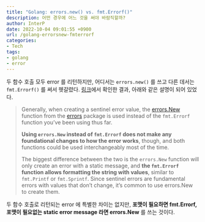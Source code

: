 ```yaml
---
title: "Golang: errors.new() vs. fmt.Errorf()"
description: 어떤 경우에 어느 것을 써야 바람직할까?
author: InterP
date: 2022-10-04 09:01:55 +0900
url: /golang-errorsnew-fmterrorf
categories: 
- Tech
tags:
- golang
- error
---
```

두 함수 호출 모두 error 를 리턴하지만, 어디서는 `errors.new()` 를 쓰고 다른 데서는 `fmt.Errorf()` 를 써서 헷갈렸다. [링크](https://www.digitalocean.com/community/tutorials/how-to-add-extra-information-to-errors-in-go)에서 확인한 결과, 아래와 같은 설명이 되어 있었다.

> Generally, when creating a sentinel error value, the [errors.New](https://pkg.go.dev/errors#New) function from the [errors](https://pkg.go.dev/errors) package is used instead of the `fmt.Errorf` function you’ve been using thus far.
> 
> **Using `errors.New` instead of `fmt.Errorf` does not make any foundational changes to how the error works**, though, and both functions could be used interchangeably most of the time.
> 
> The biggest difference between the two is the `errors.New` function will only create an error with a static message, and **the `fmt.Errorf` function allows formatting the string with values**, similar to `fmt.Printf` or `fmt.Sprintf`. Since sentinel errors are fundamental errors with values that don’t change, it’s common to use errors.New to create them.

두 함수 호출로 리턴되는 error 에 특별한 차이는 없지만, **포맷이 필요하면 fmt.Errorf, 포맷이 필요없는 static error message 라면 errors.New** 를 쓰는 것이다.